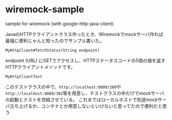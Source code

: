 # wiremock-sample
sample for wiremock (with google-http-java-client)

JavaのHTTPクライアントクラス作ったとき、Wiremockでmockサーバ作れば最強に便利じゃんと知ったのでサンプル書いた。

`MyHttpClient#fetchStatus(String endpoint)`

endpoint (URL) にGETでアクセスし、HTTPステータスコードの5倍の値を返すHTTPクライアントメソッドです。

`MyHttpClientTest`

このテストクラスの中で、`http://localhost:8089/200`や`http://localhost:8089/302`等を用意し、テストクラスの中だけでmockサーバの起動とテストを完結させている。
これまではローカルホストで別途mockサーバ立ち上げるか、コンテナとか用意しないといけないと思ってたので便利だと思う
